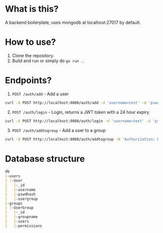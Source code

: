 # What is this?
A backend boilerplate, uses mongodb at localhost:27017 by default.

# How to use?
1. Clone the repository.
2. Build and run or simply do `go run .`.

# Endpoints?
1. `POST /auth/add` - Add a user
```bash
curl -X POST http://localhost:8080/auth/add -d 'username=test' -d 'pswdhash=testhash'
```
2. `POST /auth/login` - Login, returns a JWT token with a 24 hour expiry
```bash
curl -X POST http://localhost:8080/auth/login -d 'username=test' -d 'pswdhash=testhash'
```
3. `POST /auth/addtogroup` - Add a user to a group
```bash
curl -X POST http://localhost:8080/auth/addtogroup -H 'Authorization: bearer admintoken' -d 'groupname=testgroup' -d 'username=test'
```

# Database structure
```markdown
db
|-users
| |-User
|   |-_id
|   |-username
|   |-pswdhash
|   |-usergroup
|-groups
| |-UserGroup
|   |-_id
|   |-groupname
|   |-users
|   |-permissions
```
